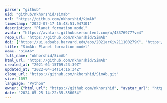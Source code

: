 ```yaml
---
parser: "github"
uid: "github/nkhorshid/simab"
url: "https://github.com/nkhorshid/SimAb"
timestamp: "2022-07-17 16:48:51.947301"
description: "Planet formation model"
avatar: "https://avatars.githubusercontent.com/u/43376977?v=4"
repo_url: "https://github.com/nkhorshid/SimAb"
doi: ["https://ui.adsabs.harvard.edu/abs/2021arXiv211100279K", "https://ui.adsabs.harvard.edu/abs/2022ascl.soft04011K/abstract"]
title: "SimAb: Planet formation model"
name: "SimAb"
full_name: "nkhorshid/SimAb"
html_url: "https://github.com/nkhorshid/SimAb"
created_at: "2021-04-15T09:23:39Z"
updated_at: "2022-04-14T14:16:34Z"
clone_url: "https://github.com/nkhorshid/SimAb.git"
size: 1097
language: "Python"
owner: {"html_url": "https://github.com/nkhorshid", "avatar_url": "https://avatars.githubusercontent.com/u/43376977?v=4", "login": "nkhorshid", "type": "User"}
date: "2024-05-25 14:22:35.356054"
---
```

